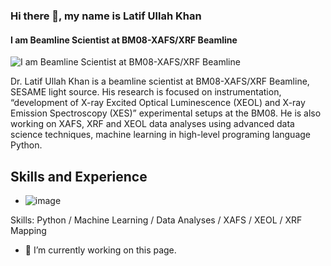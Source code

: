 ### Hi there 👋, my name is Latif Ullah Khan
#### I am Beamline Scientist at BM08-XAFS/XRF Beamline
![I am Beamline Scientist at BM08-XAFS/XRF Beamline](https://arturssmirnovs.github.io/github-profile-readme-generator/images/banner.png)

Dr. Latif Ullah Khan is a beamline scientist at BM08-XAFS/XRF Beamline, SESAME light source. His research is focused on instrumentation, “development of X-ray Excited Optical Luminescence (XEOL) and X-ray Emission Spectroscopy (XES)” experimental setups at the BM08. He is also working on XAFS, XRF and XEOL data analyses using advanced data science techniques, machine learning in high-level programing language Python. 

## Skills and Experience
* ![image](https://github.com/khanlatif001/khanlatif001/assets/51289323/60b2b2ae-2fb1-419e-b101-b094c3f5004d)


 

Skills: Python / Machine Learning / Data Analyses / XAFS / XEOL / XRF Mapping

- 🔭 I’m currently working on this page. 




